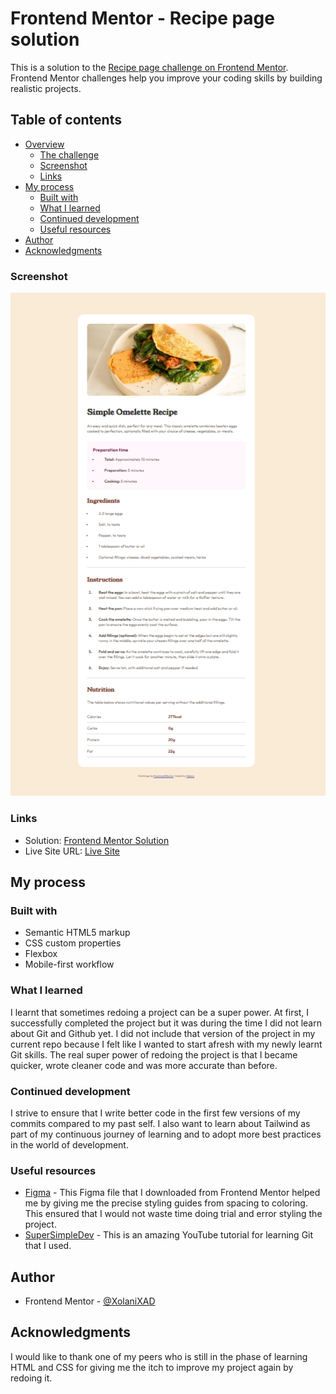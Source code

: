 # Frontend Mentor - Recipe page solution

This is a solution to the [Recipe page challenge on Frontend Mentor](https://www.frontendmentor.io/challenges/recipe-page-KiTsR8QQKm). Frontend Mentor challenges help you improve your coding skills by building realistic projects. 

## Table of contents

- [Overview](#overview)
  - [The challenge](#the-challenge)
  - [Screenshot](#screenshot)
  - [Links](#links)
- [My process](#my-process)
  - [Built with](#built-with)
  - [What I learned](#what-i-learned)
  - [Continued development](#continued-development)
  - [Useful resources](#useful-resources)
- [Author](#author)
- [Acknowledgments](#acknowledgments)

### Screenshot

![](./image.png)

### Links

- Solution: [Frontend Mentor Solution](#)
- Live Site URL: [Live Site](https://xolanixad.github.io/recipe-page-project/)

## My process

### Built with

- Semantic HTML5 markup
- CSS custom properties
- Flexbox
- Mobile-first workflow

### What I learned

I learnt that sometimes redoing a project can be a super power. At first, I successfully completed the project but it was during the time I did not learn about Git and Github yet. I did not include that version of the project in my current repo because I felt like I wanted to start afresh with my newly learnt Git skills. The real super power of redoing the project is that I became quicker, wrote cleaner code and was more accurate than before.

### Continued development

I strive to ensure that I write better code in the first few versions of my commits compared to my past self. I also want to learn about Tailwind as part of my continuous journey of learning and to adopt more best practices in the world of development.

### Useful resources

- [Figma](https://www.figma.com) - This Figma file that I downloaded from Frontend Mentor helped me by giving me the precise styling guides from spacing to coloring. This ensured that I would not waste time doing trial and error styling the project.
- [SuperSimpleDev](https://www.youtube.com/watch?v=hrTQipWp6co&t=1837s) - This is an amazing YouTube tutorial for learning Git that I used.

## Author

- Frontend Mentor - [@XolaniXAD](https://www.frontendmentor.io/profile/XolaniXAD)

## Acknowledgments

I would like to thank one of my peers who is still in the phase of learning HTML and CSS for giving me the itch to improve my project again by redoing it.
